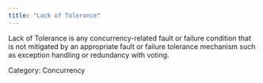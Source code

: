 ```yaml
---
title: "Lack of Tolerance"
---
```


Lack of Tolerance is any concurrency-related fault or failure condition that is
not mitigated by an appropriate fault or failure tolerance mechanism such as
exception handling or redundancy with voting.

Category: Concurrency
